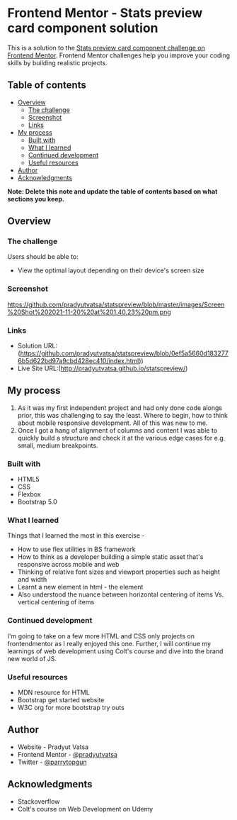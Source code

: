 # Frontend Mentor - Stats preview card component solution

This is a solution to the [Stats preview card component challenge on Frontend Mentor](https://www.frontendmentor.io/challenges/stats-preview-card-component-8JqbgoU62). Frontend Mentor challenges help you improve your coding skills by building realistic projects. 

## Table of contents

- [Overview](#overview)
  - [The challenge](#the-challenge)
  - [Screenshot](#screenshot)
  - [Links](#links)
- [My process](#my-process)
  - [Built with](#built-with)
  - [What I learned](#what-i-learned)
  - [Continued development](#continued-development)
  - [Useful resources](#useful-resources)
- [Author](#author)
- [Acknowledgments](#acknowledgments)

**Note: Delete this note and update the table of contents based on what sections you keep.**

## Overview

### The challenge

Users should be able to:

- View the optimal layout depending on their device's screen size

### Screenshot

https://github.com/pradyutvatsa/statspreview/blob/master/images/Screen%20Shot%202021-11-20%20at%201.40.23%20pm.png


### Links

- Solution URL:(https://github.com/pradyutvatsa/statspreview/blob/0ef5a5660d1832776b5d622bd97a9cbd428ec410/index.html))
- Live Site URL:(http://pradyutvatsa.github.io/statspreview/)

## My process

1. As it was my first independent project and had only done code alongs prior, this was challenging to say the least. Where to begin, how to think about mobile responsive development. All of this was new to me. 
2. Once I got a hang of alignment of columns and content I was able to quickly build a structure and check it at the various edge cases for e.g. small, medium breakpoints. 

### Built with

- HTML5
- CSS 
- Flexbox
- Bootstrap 5.0

### What I learned

Things that I learned the most in this exercise - 

- How to use flex utilities in BS framework 
- How to think as a developer building a simple static asset that's responsive across mobile and web
- Thinking of relative font sizes and viewport properties such as height and width
- Learnt a new element in html - the <picture> element 
- Also understood the nuance between horizontal centering of items Vs. vertical centering of items


### Continued development

I'm going to take on a few more HTML and CSS only projects on frontendmentor as I really enjoyed this one. Further, I will continue my learnings of web development using Colt's course and dive into the brand new world of JS. 


### Useful resources

- MDN resource for HTML
- Bootstrap get started website 
- W3C org for more bootstrap try outs 


## Author

- Website - Pradyut Vatsa
- Frontend Mentor - [@pradyutvatsa](https://www.frontendmentor.io/profile/pradyutvatsa)
- Twitter - [@parrytopgun](https://www.twitter.com/parrytopgun)


## Acknowledgments

- Stackoverflow 
- Colt's course on Web Development on Udemy


